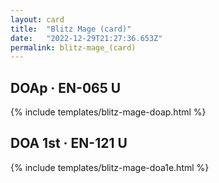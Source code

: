```yaml
---
layout: card
title:  "Blitz Mage (card)"
date:   "2022-12-29T21:27:36.653Z"
permalink: blitz-mage_(card)
---
```


## DOAp &middot; EN-065 U

{% include templates/blitz-mage-doap.html %}


## DOA 1st &middot; EN-121 U

{% include templates/blitz-mage-doa1e.html %}
